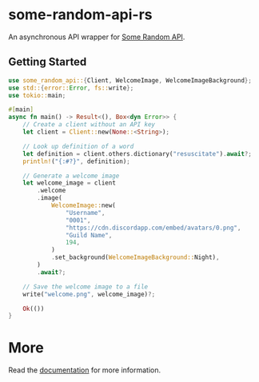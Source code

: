 # some-random-api-rs

An asynchronous API wrapper for [Some Random API](https://some-random-api.com/).

## Getting Started

```rs
use some_random_api::{Client, WelcomeImage, WelcomeImageBackground};
use std::{error::Error, fs::write};
use tokio::main;

#[main]
async fn main() -> Result<(), Box<dyn Error>> {
    // Create a client without an API key
    let client = Client::new(None::<String>);

    // Look up definition of a word
    let definition = client.others.dictionary("resuscitate").await?;
    println!("{:#?}", definition);

    // Generate a welcome image
    let welcome_image = client
        .welcome
        .image(
            WelcomeImage::new(
                "Username",
                "0001",
                "https://cdn.discordapp.com/embed/avatars/0.png",
                "Guild Name",
                194,
            )
            .set_background(WelcomeImageBackground::Night),
        )
        .await?;

    // Save the welcome image to a file
    write("welcome.png", welcome_image)?;

    Ok(())
}
```

# More

Read the [documentation](https://docs.rs/some-random-api/) for more information.
